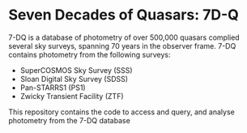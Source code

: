 # Seven Decades of Quasars: 7D-Q
7-DQ is a database of photometry of over 500,000 quasars complied several sky surveys, spanning 70 years in the observer frame. 7-DQ contains photometry from the following surveys:
- SuperCOSMOS Sky Survey (SSS)
- Sloan Digital Sky Survey (SDSS)
- Pan-STARRS1 (PS1)
- Zwicky Transient Facility (ZTF)

This repository contains the code to access and query, and analyse photometry from the 7-DQ database